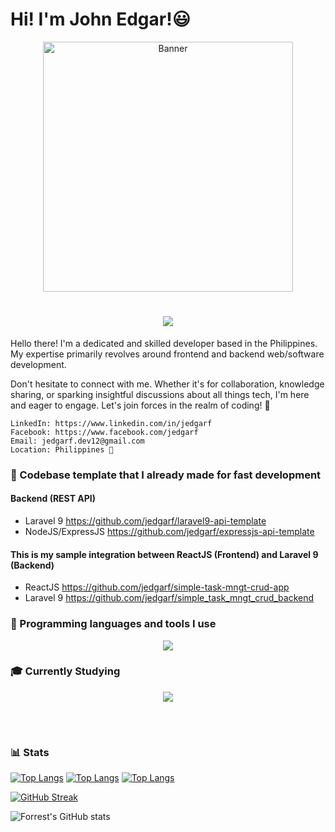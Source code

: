 #  Hi! I'm John Edgar!😃

<div align="center">
  <img src="https://media.giphy.com/media/aNqEFrYVnsS52/giphy.gif" alt="Banner" width="400" />
</div>

<h1 align="center">
  <a href="https://git.io/typing-svg">
    <img src="https://readme-typing-svg.herokuapp.com/?font=roboto&duration=4500&center=true&vCenter=true&width=550&lines=Hi!;I'm+John+Edgar!;I+code+for+fun;Nice+to+meet+you+%3A)&size=30">
  </a>
</h1>

Hello there! I'm a dedicated and skilled developer based in the Philippines. My expertise primarily revolves around frontend and backend web/software development.

Don't hesitate to connect with me. Whether it's for collaboration, knowledge sharing, or sparking insightful discussions about all things tech, I'm here and eager to engage. Let's join forces in the realm of coding! 🚀

    LinkedIn: https://www.linkedin.com/in/jedgarf
    Facebook: https://www.facebook.com/jedgarf
    Email: jedgarf.dev12@gmail.com
    Location: Philippines 🌴

### 🧰 Codebase template that I already made for fast development

#### Backend (REST API)

- Laravel 9 <a href="https://github.com/jedgarf/laravel9-api-template">https://github.com/jedgarf/laravel9-api-template</a>
- NodeJS/ExpressJS <a href="https://github.com/jedgarf/expressjs-api-template">https://github.com/jedgarf/expressjs-api-template</a>

#### This is my sample integration between ReactJS (Frontend) and Laravel 9 (Backend)
- ReactJS <a href="https://github.com/jedgarf/simple-task-mngt-crud-app">https://github.com/jedgarf/simple-task-mngt-crud-app</a>
- Laravel 9 <a href="https://github.com/jedgarf/simple_task_mngt_crud_backend">https://github.com/jedgarf/simple_task_mngt_crud_backend</a>

### 🧰 Programming languages and tools I use

<p align="center">
  <a href="https://skillicons.dev">
    <img src="https://skillicons.dev/icons?i=php,laravel,javascript,jquery,react,nodejs,expressjs,mysql,postgresql,mongodb,sqlite,git,github,postman,linux,vscode,typescript" />
  </a>
</p>

### 🎓 Currently Studying

<p align="center">
  <a href="https://skillicons.dev">
    <img src="https://skillicons.dev/icons?i=flutter,docker,jenkins" />
  </a>
</p>

<br />

#
### 📊 Stats
[![Top Langs](https://github-readme-stats.vercel.app/api/top-langs/?username=jedgarf&layout=compact)](https://github.com/anuraghazra/github-readme-stats)
[![Top Langs](https://github-readme-stats.vercel.app/api/top-langs/?username=jedgarf&langs_count=8)](https://github.com/anuraghazra/github-readme-stats)
[![Top Langs](https://github-readme-stats.vercel.app/api/top-langs/?username=anuraghazra&layout=donut-vertical)](https://github.com/anuraghazra/github-readme-stats)

[![GitHub Streak](https://streak-stats.demolab.com?user=jedgarf&theme=dark&hide_border=true)](https://git.io/streak-stats)

![Forrest's GitHub stats](https://github-readme-stats.vercel.app/api?username=jedgarf&show_icons=true&theme=dark&hide_border=true)
